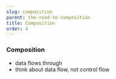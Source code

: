 ```yaml
---
slug: composition
parent: the-road-to-composition
title: Composition
order: 4
---
```


### Composition

- data flows through
- think about data flow, not control flow
